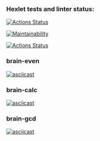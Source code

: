 ### Hexlet tests and linter status:

[![Actions Status](https://github.com/deka13/frontend-project-lvl1/workflows/hexlet-check/badge.svg)](https://github.com/deka13/frontend-project-lvl1/actions)

[![Maintainability](https://api.codeclimate.com/v1/badges/a99a88d28ad37a79dbf6/maintainability)](https://codeclimate.com/github/codeclimate/codeclimate/maintainability)

[![Actions Status](https://github.com/deka13/frontend-project-lvl1/workflows/eslint-check/badge.svg)](https://github.com/deka13/frontend-project-lvl1/actions)

### brain-even
[![asciicast](https://asciinema.org/a/woswLXGT7rjtDHDjhTCsq8yD1.svg)](https://asciinema.org/a/woswLXGT7rjtDHDjhTCsq8yD1)

### brain-calc
[![asciicast](https://asciinema.org/a/JOH8fLqbCEpc7KIxNjKufrIoX.svg)](https://asciinema.org/a/JOH8fLqbCEpc7KIxNjKufrIoX)

### brain-gcd
[![asciicast](https://asciinema.org/a/vYfed8JQ9neVpDiL899ncpvvq.svg)](https://asciinema.org/a/vYfed8JQ9neVpDiL899ncpvvq)